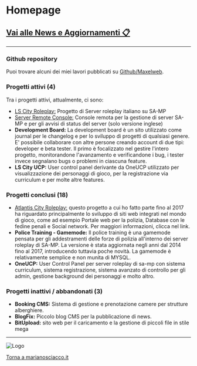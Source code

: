 # Homepage

## [Vai alle News e Aggiornamenti 📋](news)

---

### Github repository

Puoi trovare alcuni dei miei lavori pubblicati su [Github/Maxelweb](https://github.com/Maxelweb/).


### Progetti attivi (4)

Tra i progetti attivi, attualmente, ci sono:

- [LS City Roleplay:](https://lscity.org) Progetto di Server roleplay italiano su SA-MP
- [Server Remote Console:](https://src.debug.ovh) Console remota per la gestione di server SA-MP e per gli avvisi di status del server (solo versione inglese)
- **Development Board:** La development board è un sito utilizzato come journal per le changelog e per lo sviluppo di progetti di qualsiasi genere. E' possibile collaborare con altre persone creando account di due tipi: developer e beta tester. Il primo è focalizzato nel gestire l'intero progetto, monitorandone l'avanzamento e verificandone i bug, i tester invece segnalano bugs o problemi in ciascuna feature.
- **LS City UCP:** User control panel derivante da OneUCP utilizzato per visualizzazione dei personaggi
di gioco, per la registrazione via curriculum e per molte altre features.


### Progetti conclusi (18)

- [Atlantis City Roleplay:](acrp) questo progetto a cui ho fatto parte fino al 2017 ha riguardato principalmente lo sviluppo di siti web integrati nel mondo di gioco, come ad esempio Portale web per la polizia, Database con le fedine penali e Social network. Per maggiori informazioni, clicca nel link.
- **Police Training - Gamemode:** Il police training è una gamemode pensata per gli addestramenti
delle forze di polizia all'interno dei server roleplay di SA-MP. La versione è stata aggiornata negli anni dal 2014 fino al 2017, introducendo tuttavia poche novità. La gamemode è relativamente semplice e non munita di MYSQL. 
- **OneUCP:** User Control Panel per server roleplay di sa-mp con sistema curriculum, sistema registrazione,
sistema avanzato di controllo per gli admin, gestione background dei personaggi e molto altro.


### Progetti inattivi / abbandonati (3)

- **Booking CMS:** Sistema di gestione e prenotazione camere per strutture alberghiere.
- **BlogFix:** Piccolo blog CMS per la pubblicazione di news.
- **BitUpload:** sito web per il caricamento e la gestione di piccoli file in stile mega

---


![Logo](https://marianosciacco.it/images/favicon.png) 

[Torna a marianosciacco.it](https://marianosciacco.it)